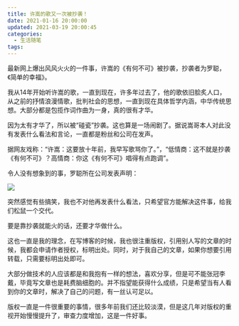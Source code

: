 ```yaml
---
title: 许嵩的歌又一次被抄袭！
date: 2021-01-16 20:00:00
updated: 2021-03-19 20:00:45
categories: 
  - 生活随笔
tags: 
---
```




最新网上爆出风风火火的一件事，许嵩的《有何不可》被抄袭，抄袭者为罗聪，《简单的幸福》。

我从14年开始听许嵩的歌，一直到现在，许多年过去了，他的歌依旧脍炙人口，从之前的抒情浪漫情歌，批判社会的思想，一直到现在具体哲学内涵，中华传统思想。大部分都是包揽作词作曲为一身，真的很有才华。

因为太有才华了，所以被“碰瓷”抄袭。这也算是一场闹剧了。据说嵩哥本人对此没有发表什么看法和言论，一直都是粉丝和公司在发声。

据网友戏称：“许嵩：这要放十年前，我早写歌骂你了。”，“低情商：这不就是抄袭《有何不可》？高情商：你这《有何不可》唱得有点跑调”。

令人没有想象到的事，罗聪所在公司发表声明：

![](https://nimg.ws.126.net/?url=http%3A%2F%2Fdingyue.ws.126.net%2F2021%2F0107%2Fa2d8b18dj00qmk2qy002cd000hs00sqp.jpg&thumbnail=650x2147483647&quality=80&type=jpg)

突然感觉有些搞笑，我也不对他再发表什么看法，只希望官方能解决这件事，给我们松鼠一个交代。

要是靠抄袭就能火的话，还要才华做什么。

这也一直是我的理念，在写博客的时候，我也很注重版权，引用别人写的文章的时候，我都会申请作者授权，标明出处。同时，对于我自己的文章，如果你想要引用转载，只需要标明出处即可。

大部分做技术的人应该都是和我抱有一样的想法，喜欢分享，但是可不能张冠李戴，毕竟写文章也是耗费脑细胞的。并不指望能获得什么成绩，只是希望当有人看到你的文章时，解决了自己的问题，有一丝认可足以。

版权一直是一件很重要的事情，很多年前我们还比较淡漠，但是这几年对版权的重视开始慢慢提升了，审查力度增加，这是一件好事。